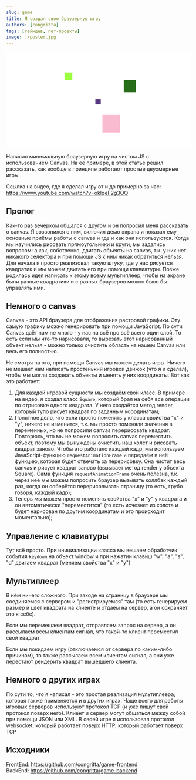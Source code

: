 ```yaml
---
slug: game
title: Я создал свою браузерную игру
authors: [congritta]
tags: [геймдев, пет-проекты]
image: ./poster.jpg
---
```


![](./poster.jpg)

Написал минимальную браузерную игру на чистом JS с использованием Canvas. На её примере, в этой статье решил
рассказать, как вообще в принципе работают простые двухмерные игры

<!--truncate-->

Ссылка на видео, где я сделал игру от и до примерно за час: https://www.youtube.com/watch?v=okIqeF2g3OQ

## Пролог

Как-то раз вечерком общался с другом и он попросил меня рассказать о canvas. Я созвонился с ним, включил демо экрана
и показал ему основные приёмы работы с canvas и где и как они используются. Когда мы научились рисовать
прямоугольники и круги, мы задались вопросом: а как, собственно, двигать объекты на canvas, т.к. у них нет никакого
селектора и при помощи JS к ним никак обратиться нельзя. Для начала я просто реализовал такую штуку, где у нас рисуется
квадратик и мы можем двигать его при помощи клавиатуры. Позже родилась идея написать к этому всему мультиплеер, чтобы
на экране были разные квадратики и с разных браузеров можно было бы управлять ими.

## Немного о canvas

Canvas - это API браузера для отображения растровой графики. Эту самую графику можно генерировать при помощи
JavaScript. По сути Canvas даёт нам не много - у нас на всё про всё всего один слой. То есть если мы что-то
нарисовали, то вырезать этот нарисованный объект нельзя - можно только очистить область на нашем Canvas или весь его
полностью.

Не смотря на это, при помощи Canvas мы можем делать игры. Ничего не мешает нам написать простенький игровой движок
(что я и сделал), чтобы мы могли создавать объекты и менять у них координаты. Вот как это работает:

1. Для каждой игровой сущности мы создаём свой класс. В примере на видео, я создал класс `Square`, который брал на себя
   все операции по отрисовке одного квадрата. У него создаётся метод render, который тупо рисует квадрат по заданным
   координатам;
2. Понятное дело, что если просто поменять у класса свойства "x" и "y", ничего не изменится, т.к. мы просто поменяли
   значения в переменных, но не попросили canvas перерисовать квадрат. Повторюсь, что мы не можем попросить canvas
   переместить объект, поэтому мы вынуждены очистить наш холст и рисовать квадрат заново. Чтобы это работало каждый
   кадр, мы используем JavaScript-функцию `requestAnimationFrame` и передаём в неё функцию, которая будет отвечать
   за перерисовку. Она чистит весь canvas и рисует квадрат заново (вызывает метод render у объекта Square). Сама
   функция `requestAnimationFrame` очень полезна, т.к. через неё мы можем попросить браузер вызывать коллбэк каждый раз,
   когда он соберётся перерисовывать страницу (то есть, грубо говоря, каждый кадр);
3. Теперь мы можем просто поменять свойства "x" и "y" у квадрата и он автоматически "переместится" (то есть исчезнет
   из холста и будет нарисован по другим координатам и это происходит моментально);

## Управление с клавиатуры

Тут всё просто. При инициализации класса мы вешаем обработчик события `keydown` на объект window и при нажатии
клавиш "w", "a", "s", "d" двигаем квадрат (меняем свойства "x" и "y")

## Мультиплеер

В нём ничего сложного. При заходе на страницу в браузере мы соединяемся с сервером и "регистрируемся" там (то есть
генерируем размер и цвет квадрата на клиенте и отдаём на сервер, а он сохраняет это к себе).

Если мы перемещаем квадрат, отправляем запрос на сервер, а он рассылаем всем клиентам сигнал, что такой-то клиент
переместил свой квадрат.

Если мы покидаем игру (отключаемся от сервера по каким-либо причинам), то также рассылаем всем клиентам сигнал, а
они уже перестают рендерить квадрат вышедшего клиента.

## Немного о других играх

По сути то, что я написал - это простая реализация мультиплеера, которая также применяется и в других играх. Чаще всего
для работы игровых серверов используют протокол TCP (и уже пишут свой протокол поверх него). Клиент и сервер могут
общаться между собой при помощи JSON или XML. В своей игре я использовал протокол websocket, который работает поверх
HTTP, который работает поверх TCP

## Исходники

FrontEnd: https://github.com/congritta/game-frontend <br />
BackEnd: https://github.com/congritta/game-backend
